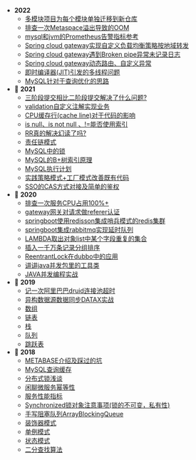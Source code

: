 - **2022**
    - [多模块项目为每个模块单独迁移到新仓库](RECORD/maven_multi-module_git_migrate.md)
    - [排查一次Metaspace溢出导致的OOM](RECORD/metaspace_oom.md)
    - [mysql和jvm的Prometheus告警指标参考](RECORD/prometheus_metrics.md)
    - [Spring cloud gateway实现自定义负载均衡策略按地域转发](RECORD/sc_lb.md)
    - [Spring cloud gateway遇到Broken pipe异常未记录日志](RECORD/gateway_log_troubleshooting.md)
    - [Spring cloud gateway动态路由、自定义异常](RECORD/sc_route_exception.md)
    - [即时编译器(JIT)引发的多线程问题](RECORD/JITCompilerRecord.md)
    - [MySQL针对于查询优化的思路](REDING/../READING/MySQL_Optimization.md)
- :footprints: **2021**
    - [三阶段提交相比二阶段提交解决了什么问题?](RECORD/3PC_2PC.md)
    - [validation自定义注解实现业务](RECORD/validation.md)
    - [CPU缓存行(cache line)对于代码的影响](RECORD/CpuCacheLine.md)
    - [is null、is not null 、!=能否使用索引](READING/MySQLExecutionPlanExample.md)
    - [RR真的解决幻读了吗?](READING/MYSQL_RR_1.md)
    - [责任链模式](JAVA/ChainOfResponsibility.md)
    - [MySQL中的锁](READING/MySQLLock)
    - [MySQL的B+树索引原理](READING/MySQLB+TreeIndex.md)
    - [MySQL执行计划](READING/MySQLExecutionPlan.md)
    - [实践策略模式+工厂模式改善既有代码](PATTERN/Strategy.md)
    - [SSO的CAS方式对接及简单的鉴权](RECORD/SSO_CAS.md)
- :footprints: **2020**
     - [排查一次服务CPU占用100%+](RECORD/cpu1.md)  
     - [gateway网关对请求做referer认证](RECORD/gatewayRefererAuth.md)
     - [springboot使用redisson集成哨兵模式的redis集群](JAVA/redisson1.md)
     - [springboot集成rabbitmq实现延时队列](RECORD/rabbitmq1.md)
     - [LAMBDA取出对象list中某个字段重复的集合](RECORD/FETCHDUPLICATESET-LAMBDA.md)
     - [插入一千万条记录分组排序](RECORD/DATAFORKJOIN.md)
     - [ReentrantLock在dubbo中的应用](RECORD/Lock1.md)
     - [讲讲java并发包里的工具类](JAVA/ConcurrentUtil.md)
    - [JAVA并发编程实战](READING/CONCURRENTPROGAMMING.md)
- :footprints: **2019**
    - [记一次阿里巴巴druid连接池超时](RECORD/DRUIDTIMEOUTRECORD.md)
    - [异构数据源数据同步DATAX实战](RECORD/DATAXRECORD.md)
    - [数组](JAVA/Array.md)
    - [链表](JAVA/LinkedList.md)
    - [栈](JAVA/Stack.md)
    - [队列](JAVA/Queue.md)
    - [跳跃表](JAVA/SkipList.md)
- :footprints: **2018**
    - [METABASE介绍及踩过的坑](RECORD/METABASERECORD.md)
    - [MySQL查询缓存](RECORD/MYSQLCACHERECORD.md)
    - [分布式锁浅谈](JAVA/DISTRIBUTEDLOCK.md)
    - [闲聊微服务幂等性](RECORD/SOAIdempotent.md)
    - [服务性能指标](RECORD/PropertyIndex.md)
    - [Synchronized锁对象注意事项(锁的不可变，私有性)](RECORD/Sync1.md)
    - [手写阻塞队列ArrayBlockingQueue](JAVA/ArrayBlockingQueue.md)
    - [装饰器模式](PATTERN/Decorator.md)  
    - [单例模式](JAVA/singleton.md)
    - [状态模式](PATTERN/State.md)
    - [二分查找算法](JAVA/BinarySearch.md)   